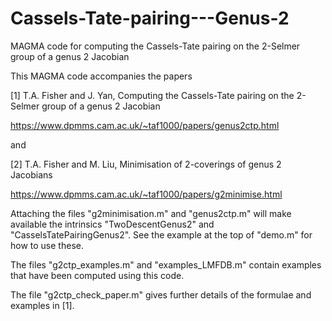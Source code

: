 # Cassels-Tate-pairing---Genus-2
MAGMA code for computing the Cassels-Tate pairing on the 2-Selmer group of a genus 2 Jacobian

This MAGMA code accompanies the papers

[1] T.A. Fisher and J. Yan, Computing the Cassels-Tate pairing on the 2-Selmer group of a genus 2 Jacobian

https://www.dpmms.cam.ac.uk/~taf1000/papers/genus2ctp.html

and 

[2] T.A. Fisher and M. Liu, Minimisation of 2-coverings of genus 2 Jacobians

https://www.dpmms.cam.ac.uk/~taf1000/papers/g2minimise.html

Attaching the files "g2minimisation.m" and "genus2ctp.m" will make available the intrinsics "TwoDescentGenus2" 
and "CasselsTatePairingGenus2". See the example at the top of "demo.m" for how to use these.

The files "g2ctp_examples.m" and "examples_LMFDB.m" contain examples that have been computed using this code.

The file "g2ctp_check_paper.m" gives further details of the formulae and examples in [1].
